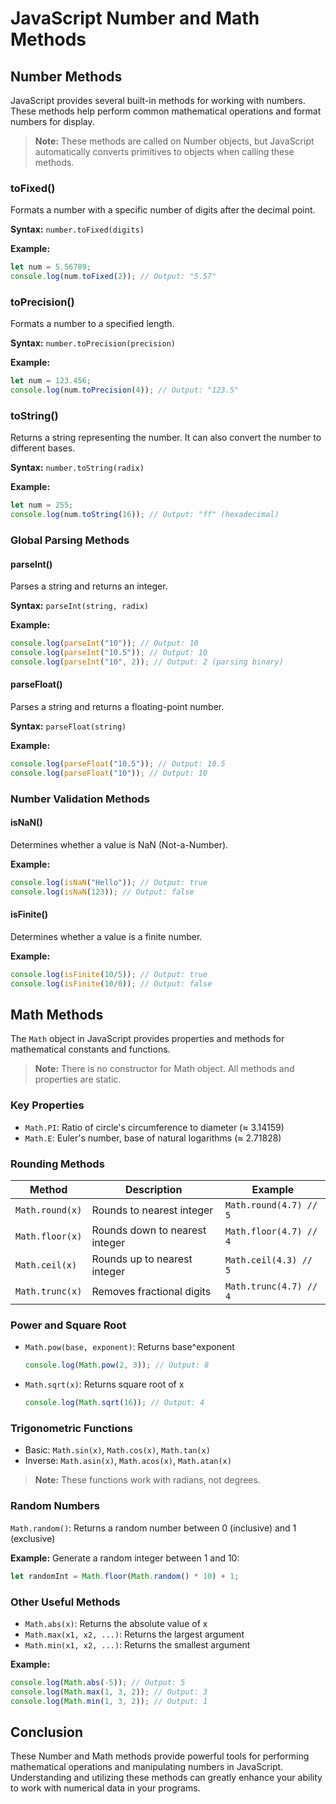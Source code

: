 # JavaScript Number and Math Methods

## Number Methods

JavaScript provides several built-in methods for working with numbers. These methods help perform common mathematical operations and format numbers for display.

> **Note:** These methods are called on Number objects, but JavaScript automatically converts primitives to objects when calling these methods.

### toFixed()

Formats a number with a specific number of digits after the decimal point.

**Syntax:** `number.toFixed(digits)`

**Example:**
```javascript
let num = 5.56789;
console.log(num.toFixed(2)); // Output: "5.57"
```

### toPrecision()

Formats a number to a specified length.

**Syntax:** `number.toPrecision(precision)`

**Example:**
```javascript
let num = 123.456;
console.log(num.toPrecision(4)); // Output: "123.5"
```

### toString()

Returns a string representing the number. It can also convert the number to different bases.

**Syntax:** `number.toString(radix)`

**Example:**
```javascript
let num = 255;
console.log(num.toString(16)); // Output: "ff" (hexadecimal)
```

### Global Parsing Methods

#### parseInt()

Parses a string and returns an integer.

**Syntax:** `parseInt(string, radix)`

**Example:**
```javascript
console.log(parseInt("10")); // Output: 10
console.log(parseInt("10.5")); // Output: 10
console.log(parseInt("10", 2)); // Output: 2 (parsing binary)
```

#### parseFloat()

Parses a string and returns a floating-point number.

**Syntax:** `parseFloat(string)`

**Example:**
```javascript
console.log(parseFloat("10.5")); // Output: 10.5
console.log(parseFloat("10")); // Output: 10
```

### Number Validation Methods

#### isNaN()

Determines whether a value is NaN (Not-a-Number).

**Example:**
```javascript
console.log(isNaN("Hello")); // Output: true
console.log(isNaN(123)); // Output: false
```

#### isFinite()

Determines whether a value is a finite number.

**Example:**
```javascript
console.log(isFinite(10/5)); // Output: true
console.log(isFinite(10/0)); // Output: false
```

## Math Methods

The `Math` object in JavaScript provides properties and methods for mathematical constants and functions.

> **Note:** There is no constructor for Math object. All methods and properties are static.

### Key Properties

- `Math.PI`: Ratio of circle's circumference to diameter (≈ 3.14159)
- `Math.E`: Euler's number, base of natural logarithms (≈ 2.71828)

### Rounding Methods

| Method | Description | Example |
|--------|-------------|---------|
| `Math.round(x)` | Rounds to nearest integer | `Math.round(4.7) // 5` |
| `Math.floor(x)` | Rounds down to nearest integer | `Math.floor(4.7) // 4` |
| `Math.ceil(x)` | Rounds up to nearest integer | `Math.ceil(4.3) // 5` |
| `Math.trunc(x)` | Removes fractional digits | `Math.trunc(4.7) // 4` |

### Power and Square Root

- `Math.pow(base, exponent)`: Returns base^exponent
  ```javascript
  console.log(Math.pow(2, 3)); // Output: 8
  ```
- `Math.sqrt(x)`: Returns square root of x
  ```javascript
  console.log(Math.sqrt(16)); // Output: 4
  ```

### Trigonometric Functions

- Basic: `Math.sin(x)`, `Math.cos(x)`, `Math.tan(x)`
- Inverse: `Math.asin(x)`, `Math.acos(x)`, `Math.atan(x)`

> **Note:** These functions work with radians, not degrees.

### Random Numbers

`Math.random()`: Returns a random number between 0 (inclusive) and 1 (exclusive)

**Example:** Generate a random integer between 1 and 10:
```javascript
let randomInt = Math.floor(Math.random() * 10) + 1;
```

### Other Useful Methods

- `Math.abs(x)`: Returns the absolute value of x
- `Math.max(x1, x2, ...)`: Returns the largest argument
- `Math.min(x1, x2, ...)`: Returns the smallest argument

**Example:**
```javascript
console.log(Math.abs(-5)); // Output: 5
console.log(Math.max(1, 3, 2)); // Output: 3
console.log(Math.min(1, 3, 2)); // Output: 1
```

## Conclusion

These Number and Math methods provide powerful tools for performing mathematical operations and manipulating numbers in JavaScript. Understanding and utilizing these methods can greatly enhance your ability to work with numerical data in your programs.


